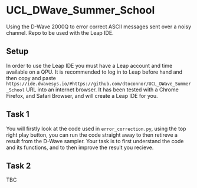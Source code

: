 # UCL_DWave_Summer_School
Using the D-Wave 2000Q to error correct ASCII messages sent over a noisy channel. Repo to be used with the Leap IDE.

## Setup
In order to use the Leap IDE you must have a Leap account and time available on a QPU. It is recommended to log in to Leap before hand and then copy and paste ```https://ide.dwavesys.io/#https://github.com/dtoconnor/UCL_DWave_Summer_School``` URL into an internet browser. It has been tested with a Chrome Firefox, and Safari Browser, and will create a Leap IDE for you.

## Task 1
You will firstly look at the code used in ``error_correction.py``, using the top right play button, you can run the code straight away to then retireve a result from the D-Wave sampler. Your task is to first understand the code and its functions, and to then improve the result you recieve.

## Task 2
TBC

